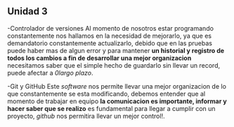 ## Unidad 3
-Controlador de versiones
Al momento de nosotros estar programando constantemente nos hallamos en la necesidad de mejorarlo, ya que es demandatorio constantemente actualizarlo, debido que en las pruebas puede haber mas de algun error y para mantener **un historial y registro de todos los cambios a fin de desarrollar una mejor organizacion** necesitamos saber que el simple hecho de guardarlo sin llevar un record, puede afectar a *0largo plazo*.

-Git y GitHub
Este *software* nos permite llevar una mejor organizacion de lo que constantemente se esta modificando, debemos entender que al momento de trabajar en equipo **la comunicacion es importante, informar y hacer saber que se realizo** es fundamental para llegar a cumplir con un proyecto, *github* nos permitira llevar un mejor control!.